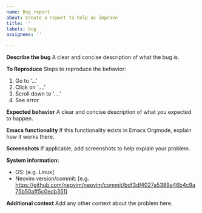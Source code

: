 ```yaml
---
name: Bug report
about: Create a report to help us improve
title: ''
labels: bug
assignees: ''

---
```


**Describe the bug**
A clear and concise description of what the bug is.

**To Reproduce**
Steps to reproduce the behavior:
1. Go to '...'
2. Click on '....'
3. Scroll down to '....'
4. See error

**Expected behavior**
A clear and concise description of what you expected to happen.

**Emacs functionality**
If this functionality exists in Emacs Orgmode, explain how it works there.

**Screenshots**
If applicable, add screenshots to help explain your problem.

**System information:**
 - OS: [e.g. Linux]
 - Neovim version/commit: [e.g. https://github.com/neovim/neovim/commit/bdf3df4027a5389a46b4c9a75b50aff5c0ecb351]

**Additional context**
Add any other context about the problem here.
